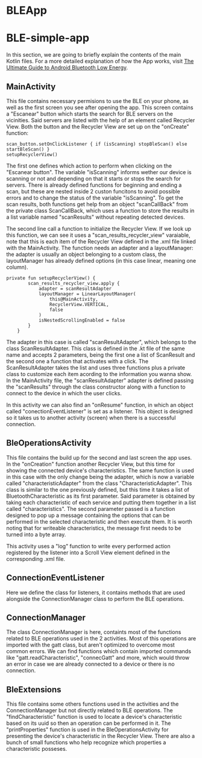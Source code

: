 # BLEApp
# BLE-simple-app
In this section, we are going to briefly explain the contents of the main Kotlin files. For a more detailed explanation of how the App works, visit [The Ultimate Guide to Android Bluetooth Low Energy](https://punchthrough.com/android-ble-guide/).

## MainActivity

This file contains necessary permisions to use the BLE on your phone, as well as the first screen you see after opening the app. This screen contains a "Escanear" button which starts the search for BLE servers on the vicinities. Said servers are listed with the help of an element called Recycler View. Both the button and the Recycler View are set up on the "onCreate" function:
```
scan_button.setOnClickListener { if (isScanning) stopBleScan() else startBleScan() }
setupRecyclerView()
```
The first one defines which action to perform when clicking on the "Escanear button". The variable "isScanning" informs wether our device is scanning or not and depending on that it starts or stops the search for servers. There is already defined functions for beginning and ending a scan, but these are nested inside 2 custon funcitons to avoid possible errors and to change the status of the variable "isScanning".
To get the scan results, both functions get help from an object "scanCallBack" from the private class ScanCallBack, which uses a function to store the results in a list variable named "scanResults" without repeating detected devices.

The second line call a function to initialize the Recycler View. If we look up this function, we can see it uses a "scan_results_recycler_view" varaiable, note that this is each item of the Recycler View defined in the .xml file linked with the MainActivity. The function needs an adapter and a layoutManager: the adapter is usually an object belonging to a custom class, the layoutManager has already defined options (in this case linear, meaning one column).
```
private fun setupRecyclerView() {
        scan_results_recycler_view.apply {
            adapter = scanResultAdapter
            layoutManager = LinearLayoutManager(
                this@MainActivity,
                RecyclerView.VERTICAL,
                false
            )
            isNestedScrollingEnabled = false
        }
    }
```
The adapter in this case is called "scanResultAdapter", which belongs to the class ScanResultAdapter. This class is defined in the .kt file of the same name and accepts 2 parameters, being the first one a list of ScanResult and the second one a function that activates with a click. The ScanResultAdapter takes the list and uses three functions plus a private class to customize each item acording to the information you wanna show. In the MainActivity file, the "scanResultAdapter" adapter is defined passing the "scanResults" through the class constructor along with a function to connect to the device in which the user clicks.

In this activity we can also find an "onResume" function, in which an object called "conectionEventListener" is set as a listener. This object is designed so it takes us to another activity (screen) when there is a successful connection.

## BleOperationsActivity

This file contains the build up for the second and last screen the app uses. In the "onCreation" function  another Recycler View, but this time for showing the connected device's characteristics. The same function is used in this case with the only change being the adapter, which is now a variable called "characteristicAdapter" from the class "CharacteristicAdapter". This class is similar to the one previously defined, but this time it takes a list of BluetoothCharacteristic as its first parameter. Said parameter is obtained by taking each characteristic of each service and putting them together in a list called "characteristics". The second parameter passed is a function designed to pop up a message containing the options that can be performed in the selected characteristic and then execute them. It is worth noting that for writeable characteristics, the message first needs to be turned into a byte array.

This activity uses a "log" function to write every performed action registered by the listener into a Scroll View element defined in the corresponding .xml file.

## ConnectionEventListener

Here we define the class for listeners, it contains methods that are used alongside the ConnectionManager class to perform the BLE operations.

## ConnectionManager

The class ConnectionManager is here, containts most of the functions related to BLE operations used in the 2 activities. Most of this operations are imported  with the gatt class, but aren't optimized to overcome most common errors. We can find functions which contain imported commands like "gatt.readCharacteristic", "connecGatt" and more, which would throw an error in case we are already connected to a device or there is no connection.

## BleExtensions

This file contains some others functions used in the activities and the ConnectionManager but not directly related to BLE operations. The "findCharacteristic" function is used to locate a device's characteristic based on its uuid so then an operation can be performed in it. The "printProperties" function is used in the BleOperationsActivity for presenting the device's characteristic in the Recycler View. There are also a bunch of small functions who help recognize which properties a characteristic posseses. 
